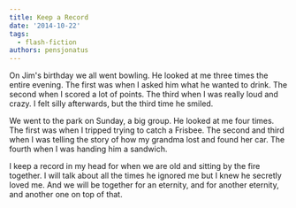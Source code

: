 ```yaml
---
title: Keep a Record
date: '2014-10-22'
tags:
  - flash-fiction
authors: pensjonatus
---
```


On Jim's birthday we all went bowling. He looked at me three times the entire
evening. The first was when I asked him what he wanted to drink. The second when
I scored a lot of points. The third when I was really loud and crazy. I felt
silly afterwards, but the third time he smiled.

<!-- truncate -->

We went to the park on Sunday, a big group. He looked at me four times. The
first was when I tripped trying to catch a Frisbee. The second and third when I
was telling the story of how my grandma lost and found her car. The fourth when
I was handing him a sandwich.

I keep a record in my head for when we are old and sitting by the fire together.
I will talk about all the times he ignored me but I knew he secretly loved me.
And we will be together for an eternity, and for another eternity, and another
one on top of that.
